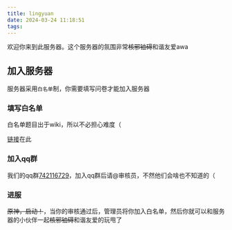 ```yaml
---
title: lingyuan
date: 2024-03-24 11:18:51
tags:
---
```

欢迎你来到此服务器。这个服务器的氛围非常~~核邪铀碍~~和谐友爱awa

## 加入服务器

服务器采用`白名单`制，你需要填写问卷才能加入服务器

### 填写白名单

白名单题目出于wiki，所以不必担心难度（

[链接](https://docs.qq.com/form/page/DV2tCU3JnRW9JWXpB)在此

### 加入qq群

我们的qq群[742116729](https://qm.qq.com/q/QEH3BUnsUo)，加入qq群后请@审核员，不然他们会啥也不知道的（

### 进服
~~原神，启动！~~，当你的审核通过后，管理员将你加入白名单，然后你就可以和服务器的小伙伴一起~~核邪铀碍~~和谐友爱的玩甩了